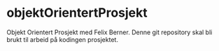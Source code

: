 # objektOrientertProsjekt
Objekt Orientert Prosjekt med Felix Berner. Denne git repository skal bli brukt til arbeid på kodingen prosjektet.
